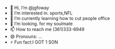 - 👋 Hi, I’m @jgfoway
- 👀 I’m interested in. sports,NFL
- 🌱 I’m currently learning how to cut people office 
- 💞️ I’m looking. for my soulmate 
- 📫 How to reach me (361)333-6949
- 😄 Pronouns: ...
- ⚡ Fun fact:I GOT 1 SON

<!---
jgfoway/jgfoway is a ✨ special ✨ repository because its `README.md` (this file) appears on your GitHub profile.
You can click the Preview link to take a look at your changes.
--->
